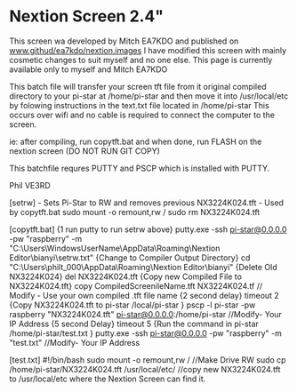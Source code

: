 # Nextion Screen  2.4"
This screen wa developed by Mitch EA7KDO and published on www.githud/ea7kdo/nextion.images
I have modified this screen with mainly cosmetic changes to suit myself and no one else.
This page is currently available only to myself and Mitch EA7KDO

This batch file will transfer your screen tft file from it original compiled directory to your pi-star at /home/pi-star
and then move it into /usr/local/etc by folowing instructions in the text.txt file located in /home/pi-star This occurs over wifi and no cable is required to connect the computer to the screen.

ie: after compiling, run copytft.bat and when done, run FLASH on the nextion screen (DO NOT RUN GIT COPY)

This batchfile requres PUTTY and PSCP which is installed with PUTTY.

Phil VE3RD

[setrw] - Sets Pi-Star to RW and removes previous NX3224K024.tft - Used by copytft.bat
sudo mount -o remount,rw /
sudo rm NX3224K024.tft

[copytft.bat] 
{1 run putty to run setrw above}
putty.exe -ssh pi-star@0.0.0.0 -pw "raspberry" -m "C:\Users\WindowsUserName\AppData\Roaming\Nextion Editor\bianyi\setrw.txt"
{Change to Compiler Output Directory}
cd "C:\Users\philt_000\AppData\Roaming\Nextion Editor\bianyi\"
{Delete Old NX3224K024}
del NX3224K024.tft
{Copy new Compiled File to NX3224K024.tft}
copy CompiledScreenileName.tft NX3224K024.tf   // Modify - Use your own compiled .tft file name
{2 second delay}
timeout 2
{Copy NX3224K024.tft to pi-star  /local/pi-star }
pscp -l pi-star -pw raspberry "NX3224K024.tft" pi-star@0.0.0.0:/home/pi-star     //Modify- Your IP Address
{5 second Delay}
timeout 5
{Run the command in pi-star /home/pi-star/test.txt }
putty.exe -ssh pi-star@0.0.0.0 -pw "raspberry" -m "test.txt"                 //Modify- Your IP Address

[test.txt]
#!/bin/bash
sudo mount -o remount,rw /                   //Make Drive RW
sudo cp /home/pi-star/NX3224K024.tft /usr/local/etc/   //copy new NX3224K024.tft  to /usr/local/etc where the Nextion Screen can find it.

